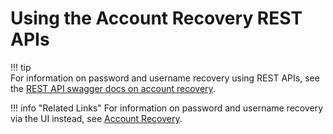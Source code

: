 # Using the Account Recovery REST APIs

!!! tip     
    For information on password and username recovery using REST APIs, see the [REST API swagger docs on account
    recovery](https://api-docs.wso2.com/apidocs/is/is511/account-recovery-v5.11.0/).
    
!!! info "Related Links" 
    For information on password and username recovery via the UI instead,
    see [Account Recovery](../../learn/username-recovery/).
